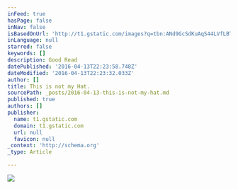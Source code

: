 ```yaml
---
inFeed: true
hasPage: false
inNav: false
isBasedOnUrl: 'http://t1.gstatic.com/images?q=tbn:ANd9GcSdKuAqS44LVfLBT1kTovEI5T5RovwZDuI--ToKjpMBmyBnS5V7'
inLanguage: null
starred: false
keywords: []
description: Good Read
datePublished: '2016-04-13T22:23:58.748Z'
dateModified: '2016-04-13T22:23:32.033Z'
author: []
title: This is not my Hat.
sourcePath: _posts/2016-04-13-this-is-not-my-hat.md
published: true
authors: []
publisher:
  name: t1.gstatic.com
  domain: t1.gstatic.com
  url: null
  favicon: null
_context: 'http://schema.org'
_type: Article

---
```

![](https://s3-us-west-2.amazonaws.com/the-grid-img/p/fcccbb29f66d5b74a97b3b091d4f60211f54ca63.jpg)